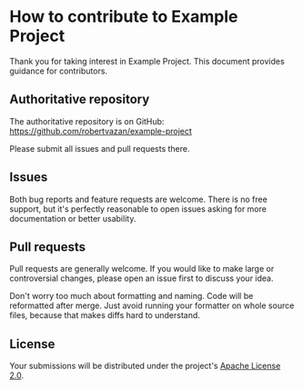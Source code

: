 <!--
This is an example CONTRIBUTING.md file.
It is referenced from guidelines/README.md.
-->

# How to contribute to Example Project

Thank you for taking interest in Example Project. This document provides guidance for contributors.

## Authoritative repository

The authoritative repository is on GitHub: https://github.com/robertvazan/example-project

Please submit all issues and pull requests there.

## Issues

Both bug reports and feature requests are welcome. There is no free support, but it's perfectly reasonable to open issues asking for more documentation or better usability.

## Pull requests

Pull requests are generally welcome. If you would like to make large or controversial changes, please open an issue first to discuss your idea.

Don't worry too much about formatting and naming. Code will be reformatted after merge. Just avoid running your formatter on whole source files, because that makes diffs hard to understand.

## License

Your submissions will be distributed under the project's [Apache License 2.0](LICENSE).
